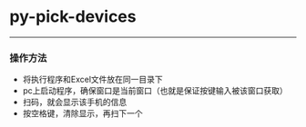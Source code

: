 # py-pick-devices

---
### 操作方法
* 将执行程序和Excel文件放在同一目录下
* pc上启动程序，确保窗口是当前窗口（也就是保证按键输入被该窗口获取）
* 扫码，就会显示该手机的信息
* 按空格键，清除显示，再扫下一个
